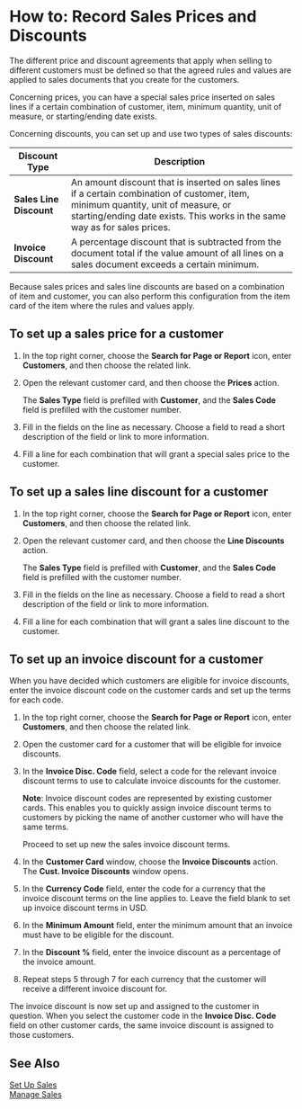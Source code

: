 <properties
                pageTitle="How to: Record Sales Prices and Discounts| Project “Madeira”"
                description="How to: Record Sales Prices and Discounts"
                services="project-madeira"
                documentationCenter=""
                authors="SorenGP"
/>
<tags
    ms.service="project-madeira"
    ms.topic="article"
    ms.devlang="na"
    ms.tgt_pltfrm="na"
    ms.workload="na"
    ms.date="05/12/2016"
    ms.author="SorenGP" />

# How to: Record Sales Prices and Discounts
The different price and discount agreements that apply when selling to different customers must be defined so that the agreed rules and values are applied to sales documents that you create for the customers.

Concerning prices, you can have a special sales price inserted on sales lines if a certain combination of customer, item, minimum quantity, unit of measure, or starting/ending date exists.

Concerning discounts, you can set up and use two types of sales discounts:

|Discount Type |Description |
|--------------|------------|
|**Sales Line Discount**|An amount discount that is inserted on sales lines if a certain combination of customer, item, minimum quantity, unit of measure, or starting/ending date exists. This works in the same way as for sales prices.|
|**Invoice Discount**|A percentage discount that is subtracted from the document total if the value amount of all lines on a sales document exceeds a certain minimum.|

Because sales prices and sales line discounts are based on a combination of item and customer, you can also perform this configuration from the item card of the item where the rules and values apply.

## To set up a sales price for a customer
1. In the top right corner, choose the **Search for Page or Report** icon, enter **Customers**, and then choose the related link.
2. Open the relevant customer card, and then choose the **Prices** action.

    The **Sales Type** field is prefilled with **Customer**, and the **Sales Code** field is prefilled with the customer number.
3. Fill in the fields on the line as necessary. Choose a field to read a short description of the field or link to more information.
4. Fill a line for each combination that will grant a special sales price to the customer.

## To set up a sales line discount for a customer
1. In the top right corner, choose the **Search for Page or Report** icon, enter **Customers**, and then choose the related link.
2. Open the relevant customer card, and then choose the **Line Discounts** action.

    The **Sales Type** field is prefilled with **Customer**, and the **Sales Code** field is prefilled with the customer number.
3.  Fill in the fields on the line as necessary. Choose a field to read a short description of the field or link to more information.
4. Fill a line for each combination that will grant a sales line discount to the customer.

## To set up an invoice discount for a customer
When you have decided which customers are eligible for invoice discounts, enter the invoice discount code on the customer cards and set up the terms for each code.

1. In the top right corner, choose the **Search for Page or Report** icon, enter **Customers**, and then choose the related link.
2. Open the customer card for a customer that will be eligible for invoice discounts.
3. In the **Invoice Disc. Code** field, select a code for the relevant invoice discount terms to use to calculate invoice discounts for the customer.

    **Note**: Invoice discount codes are represented by existing customer cards. This enables you to quickly assign invoice discount terms to customers by picking the name of another customer who will have the same terms.

    Proceed to set up new the sales invoice discount terms.
4. In the **Customer Card** window, choose the **Invoice Discounts** action. The **Cust. Invoice Discounts** window opens.
5. In the **Currency Code** field, enter the code for a currency that the invoice discount terms on the line applies to. Leave the field blank to set up invoice discount terms in USD.
6. In the **Minimum Amount** field, enter the minimum amount that an invoice must have to be eligible for the discount.
7. In the **Discount %** field, enter the invoice discount as a percentage of the invoice amount.
8. Repeat steps 5 through 7 for each currency that the customer will receive a different invoice discount for.

The invoice discount is now set up and assigned to the customer in question. When you select the customer code in the **Invoice Disc. Code** field on other customer cards, the same invoice discount is assigned to those customers.

## See Also  
[Set Up Sales](sales-setup-sales.md)  
[Manage Sales](sales-manage-sales.md)
